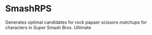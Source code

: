 # SmashRPS
Generates optimal candidates for rock papaer scissors matchups for characters in Super Smash Bros. Ultimate
